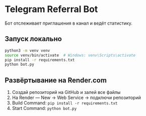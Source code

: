 # Telegram Referral Bot

Бот отслеживает приглашения в канал и ведёт статистику.

## Запуск локально
```bash
python3 -m venv venv
source venv/bin/activate  # Windows: venv\Scripts\activate
pip install -r requirements.txt
python bot.py
```

## Развёртывание на Render.com
1. Создай репозиторий на GitHub и залей все файлы
2. На Render — New → Web Service → подключи репозиторий
3. Build Command: `pip install -r requirements.txt`
4. Start Command: `python bot.py`